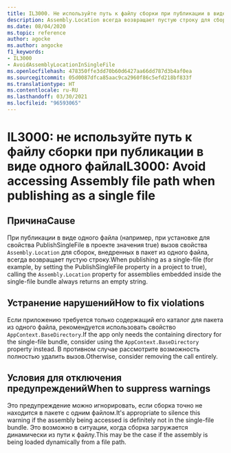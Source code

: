 ```yaml
---
title: IL3000. Не используйте путь к файлу сборки при публикации в виде одного файла (анализ кода)
description: Assembly.Location всегда возвращает пустую строку для сборок, внедренных в пакет с одним файлом
ms.date: 08/04/2020
ms.topic: reference
author: agocke
ms.author: angocke
f1_keywords:
- IL3000
- AvoidAssemblyLocationInSingleFile
ms.openlocfilehash: 478350ffe3dd70b60d6427aa66dd787d3b4af0ea
ms.sourcegitcommit: 05d0087dfca85aac9ca2960f86c5efd218bf833f
ms.translationtype: HT
ms.contentlocale: ru-RU
ms.lasthandoff: 03/30/2021
ms.locfileid: "96593065"
---
```

# <a name="il3000-avoid-accessing-assembly-file-path-when-publishing-as-a-single-file"></a><span data-ttu-id="8e914-103">IL3000: не используйте путь к файлу сборки при публикации в виде одного файла</span><span class="sxs-lookup"><span data-stu-id="8e914-103">IL3000: Avoid accessing Assembly file path when publishing as a single file</span></span>

## <a name="cause"></a><span data-ttu-id="8e914-104">Причина</span><span class="sxs-lookup"><span data-stu-id="8e914-104">Cause</span></span>

<span data-ttu-id="8e914-105">При публикации в виде одного файла (например, при установке для свойства PublishSingleFile в проекте значения true) вызов свойства `Assembly.Location` для сборок, внедренных в пакет из одного файла, всегда возвращает пустую строку.</span><span class="sxs-lookup"><span data-stu-id="8e914-105">When publishing as a single-file (for example, by setting the PublishSingleFile property in a project to true), calling the `Assembly.Location` property for assemblies embedded inside the single-file bundle always returns an empty string.</span></span>

## <a name="how-to-fix-violations"></a><span data-ttu-id="8e914-106">Устранение нарушений</span><span class="sxs-lookup"><span data-stu-id="8e914-106">How to fix violations</span></span>

<span data-ttu-id="8e914-107">Если приложению требуется только содержащий его каталог для пакета из одного файла, рекомендуется использовать свойство `AppContext.BaseDirectory`.</span><span class="sxs-lookup"><span data-stu-id="8e914-107">If the app only needs the containing directory for the single-file bundle, consider using the `AppContext.BaseDirectory` property instead.</span></span> <span data-ttu-id="8e914-108">В противном случае рассмотрите возможность полностью удалить вызов.</span><span class="sxs-lookup"><span data-stu-id="8e914-108">Otherwise, consider removing the call entirely.</span></span>

## <a name="when-to-suppress-warnings"></a><span data-ttu-id="8e914-109">Условия для отключения предупреждений</span><span class="sxs-lookup"><span data-stu-id="8e914-109">When to suppress warnings</span></span>

<span data-ttu-id="8e914-110">Это предупреждение можно игнорировать, если сборка точно не находится в пакете с одним файлом.</span><span class="sxs-lookup"><span data-stu-id="8e914-110">It's appropriate to silence this warning if the assembly being accessed is definitely not in the single-file bundle.</span></span> <span data-ttu-id="8e914-111">Это возможно в ситуации, когда сборка загружается динамически из пути к файлу.</span><span class="sxs-lookup"><span data-stu-id="8e914-111">This may be the case if the assembly is being loaded dynamically from a file path.</span></span>
